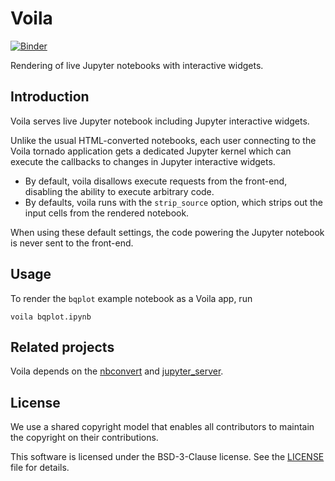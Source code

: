 Voila
=====

[![Binder](https://img.shields.io/badge/launch-binder-brightgreen.svg)](https://mybinder.org/v2/gh/QuantStack/voila/stable?urlpath=voila/tree/notebooks)

Rendering of live Jupyter notebooks with interactive widgets.

Introduction
------------

Voila serves live Jupyter notebook including Jupyter interactive widgets.

Unlike the usual HTML-converted notebooks, each user connecting to the Voila
tornado application gets a dedicated Jupyter kernel which can execute the
callbacks to changes in Jupyter interactive widgets.

- By default, voila disallows execute requests from the front-end, disabling
  the ability to execute arbitrary code.
- By defaults, voila runs with the `strip_source` option, which strips out the
  input cells from the rendered notebook.

When using these default settings, the code powering the Jupyter notebook is
never sent to the front-end.

Usage
-----

To render the `bqplot` example notebook as a Voila app, run

```
voila bqplot.ipynb
```

Related projects
----------------

Voila depends on the [nbconvert](https://github.com/jupyter/nbconvert) and
[jupyter_server](https://github.com/jupyter/jupyter_server/).

License
-------

We use a shared copyright model that enables all contributors to maintain the
copyright on their contributions.

This software is licensed under the BSD-3-Clause license. See the
[LICENSE](LICENSE) file for details.

